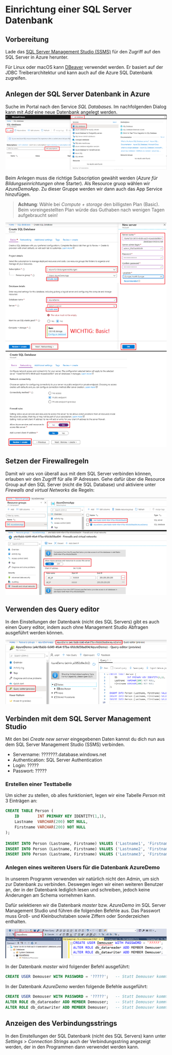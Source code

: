 # Einrichtung einer SQL Server Datenbank

## Vorbereitung

Lade das [SQL Server Management Studio (SSMS)](https://docs.microsoft.com/en-us/sql/ssms/download-sql-server-management-studio-ssms)
für den Zugriff auf den SQL Server in Azure herunter.

Für Linux oder macOS kann [DBeaver](https://dbeaver.io/) verwendet werden. Er basiert auf der JDBC
Treiberarchitektur und kann auch auf die Azure SQL Datenbank zugreifen.

## Anlegen der SQL Server Datenbank in Azure

Suche im Portal nach den Service *SQL Databases*. Im nachfolgenden Dialog kann mit *Add* eine
neue Datenbank angelegt werden.
![](add_sql_database.png)

Beim Anlegen muss die richtige Subscription gewählt werden (*Azure für Bildungseinrichtungen* ohne Starter).
Als Resource gruop wählen wir *AzureDemoApp*. Zu dieser Gruppe werden wir dann auch das App Service
hinzufügen.

> **Achtung**: Wähle bei *Compute + storage* den billigsten Plan (Basic). Beim voreingestellten Plan
> würde das Guthaben nach wenigen Tagen aufgebraucht sein!

![](configure_sql_server.png)

## Setzen der Firewallregeln

Damit wir uns von überall aus mit dem SQL Server verbinden können, erlauben wir den Zugriff für
alle IP Adressen. Gehe dafür über die Resource Group auf den SQL Server (nicht die SQL Database)
und aktiviere unter *Firewalls and virtual Networks* die Regeln:

![](sql_server_firewall.png)

## Verwenden des Query editor

In den Einstellungen der Datenbank (nicht des SQL Servers) gibt es auch einen Query editor, indem
auch ohne Management Studio Abfragen ausgeführt werden können.

![](sql_server_query_editor.png)

## Verbinden mit dem SQL Server Management Studio

Mit den bei *Create new server* eingegebenen Daten kannst du dich nun aus dem SQL Server Management
Studio (SSMS) verbinden.

- Servername: ???????.database.windows.net
- Authentication: SQL Server Authentication
- Login:    ?????
- Passwort: ?????

### Erstellen einer Testtabelle

Um sicher zu stellen, ob alles funktioniert, legen wir eine Tabelle *Person* mit 3 Einträgen an:

```sql
CREATE TABLE Person (
    ID        INT PRIMARY KEY IDENTITY(1,1),
    Lastname  VARCHAR(200) NOT NULL,
    Firstname VARCHAR(200) NOT NULL
);

INSERT INTO Person (Lastname, Firstname) VALUES ('Lastname1', 'Firstname1');
INSERT INTO Person (Lastname, Firstname) VALUES ('Lastname2', 'Firstname2');
INSERT INTO Person (Lastname, Firstname) VALUES ('Lastname3', 'Firstname3');
```

### Anlegen eines weiteren Users für die Datenbank AzureDemo

In unserem Programm verwenden wir natürlich nicht den Admin, um sich zur Datenbank zu verbinden.
Deswegen legen wir einen weiteren Benutzer an, der in der Datenbank lediglich lesen und schreiben,
jedoch keine Änderungen am Schema vornehmen kann.

Dafür selektieren wir die Datenbank *master* bzw. *AzureDemo* im SQL Server Management Studio und führen die
folgenden Befehle aus. Das Passwort muss Groß- und Kleinbuchstaben sowie Ziffern oder Sonderzeichen
enthalten.

![](ssms_add_user.png)

In der Datenbank *master* wird folgender Befehl ausgeführt:

```sql
CREATE USER Demouser WITH PASSWORD = '?????';   -- Statt Demouser kommt der Username
```

In der Datenbank *AzureDemo* werden folgende Befehle ausgeführt:

```sql
CREATE USER Demouser WITH PASSWORD = '?????';   -- Statt Demouser kommt der Username
ALTER ROLE db_datareader ADD MEMBER Demouser;   -- Statt Demouser kommt der Username
ALTER ROLE db_datawriter ADD MEMBER Demouser;   -- Statt Demouser kommt der Username
```

## Anzeigen des Verbindungsstrings

In den Einstellungen der SQL Datenbank (nicht des SQL Servers) kann unter *Settings* > *Connection Strings*
auch der Verbindungsstring angezeigt werden, der in den Programmen dann verwendet werden kann.
